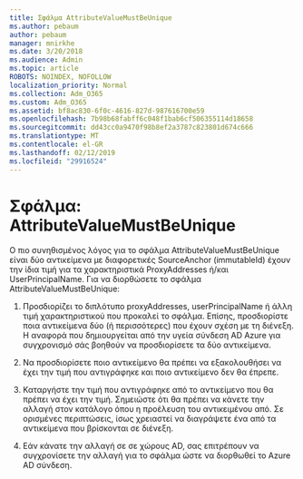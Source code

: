 ```yaml
---
title: Σφάλμα AttributeValueMustBeUnique
ms.author: pebaum
author: pebaum
manager: mnirkhe
ms.date: 3/20/2018
ms.audience: Admin
ms.topic: article
ROBOTS: NOINDEX, NOFOLLOW
localization_priority: Normal
ms.collection: Adm_O365
ms.custom: Adm_O365
ms.assetid: bf8ac830-6f0c-4616-827d-987616700e59
ms.openlocfilehash: 7b98b68fabff6c048f1bab6cf506355114d18658
ms.sourcegitcommit: dd43cc0a9470f98b8ef2a3787c823801d674c666
ms.translationtype: MT
ms.contentlocale: el-GR
ms.lasthandoff: 02/12/2019
ms.locfileid: "29916524"
---
```

# <a name="error-attributevaluemustbeunique"></a>Σφάλμα: AttributeValueMustBeUnique

Ο πιο συνηθισμένος λόγος για το σφάλμα AttributeValueMustBeUnique είναι δύο αντικείμενα με διαφορετικές SourceAnchor (immutableId) έχουν την ίδια τιμή για τα χαρακτηριστικά ProxyAddresses ή/και UserPrincipalName. Για να διορθώσετε το σφάλμα AttributeValueMustBeUnique:
  
1. Προσδιορίζει το διπλότυπο proxyAddresses, userPrincipalName ή άλλη τιμή χαρακτηριστικού που προκαλεί το σφάλμα. Επίσης, προσδιορίστε ποια αντικείμενα δύο (ή περισσότερες) που έχουν σχέση με τη διένεξη. Η αναφορά που δημιουργείται από την υγεία σύνδεση AD Azure για συγχρονισμό σάς βοηθούν να προσδιορίσετε τα δύο αντικείμενα.
    
2. Να προσδιορίσετε ποιο αντικείμενο θα πρέπει να εξακολουθήσει να έχει την τιμή που αντιγράφηκε και ποιο αντικείμενο δεν θα έπρεπε.
    
3. Καταργήστε την τιμή που αντιγράφηκε από το αντικείμενο που θα πρέπει να έχει την τιμή. Σημειώστε ότι θα πρέπει να κάνετε την αλλαγή στον κατάλογο όπου η προέλευση του αντικειμένου από. Σε ορισμένες περιπτώσεις, ίσως χρειαστεί να διαγράψετε ένα από τα αντικείμενα που βρίσκονται σε διένεξη.
    
4. Εάν κάνατε την αλλαγή σε σε χώρους AD, σας επιτρέπουν να συγχρονίσετε την αλλαγή για το σφάλμα ώστε να διορθωθεί το Azure AD σύνδεση.
    

